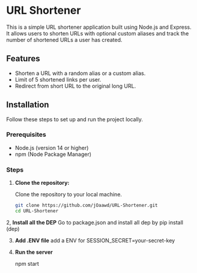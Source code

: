 # URL Shortener

This is a simple URL shortener application built using Node.js and Express. It allows users to shorten URLs with optional custom aliases and track the number of shortened URLs a user has created.

## Features
- Shorten a URL with a random alias or a custom alias.
- Limit of 5 shortened links per user.
- Redirect from short URL to the original long URL.

## Installation

Follow these steps to set up and run the project locally.

### Prerequisites
- Node.js (version 14 or higher)
- npm (Node Package Manager)

### Steps

1. **Clone the repository:**

   Clone the repository to your local machine.

   ```bash
   git clone https://github.com/jOaawd/URL-Shortener.git
   cd URL-Shortener


2, **Install all the DEP**
Go to package.json and install all dep by
pip install (dep)

3. **Add .ENV file**
 add a ENV for SESSION_SECRET=your-secret-key


4. **Run the server**

   npm start
